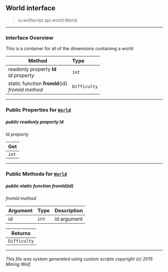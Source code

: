 ## World __interface__

>io.wolfscript.api.world.World

---

### Interface Overview

This is a container for all of the dimensions containing a world

Method | Type   
--- | :--- 
 readonly property __Id__ <br> _Id property_ | `int`
static function __fromId__(id) <br> _fromId method_ | `Difficulty`



---


### Public Properties for [`World`](World.md)

##### <a id='id'></a>public  readonly property __Id__

_Id property_

Get | 
--- | 
`int` |



---

### Public Methods for [`World`](World.md)

##### <a id='fromid'></a>public static function __fromId__(id)

_fromId method_

Argument | Type | Description  
--- | --- | --- 
id | `int` | id argument

Returns | 
--- | 
`Difficulty` |


---


###### This file was system generated using custom scripts copyright (c) 2015 Mining Wolf.
	

